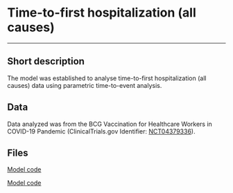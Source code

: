 # Time-to-first hospitalization (all causes)
-------------------------

## Short description

The model was established to analyse time-to-first hospitalization (all causes) data using parametric time-to-event analysis.

## Data

Data analyzed was from the BCG Vaccination for Healthcare Workers in COVID-19 Pandemic (ClinicalTrials.gov Identifier: [NCT04379336](https://clinicaltrials.gov/ct2/show/NCT04379336)).

## Files

[Model code](https://github.com/LaurynasMockeliunas/lm.github.io/blob/aca7539efe92ab7422bd837277d0b471bc7a3c34/test.md)

[Model code](/test)

